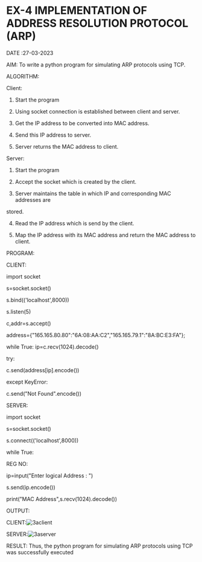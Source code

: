 # EX-4 IMPLEMENTATION OF ADDRESS RESOLUTION PROTOCOL (ARP)

DATE :27-03-2023

AIM:
To write a python program for simulating ARP protocols using TCP.

ALGORITHM:

Client:

1. Start the program

2. Using socket connection is established between client and server.

3. Get the IP address to be converted into MAC address.

4. Send this IP address to server.

5. Server returns the MAC address to client.

Server:

1. Start the program

2. Accept the socket which is created by the client.

3. Server maintains the table in which IP and corresponding MAC addresses are

stored.

4. Read the IP address which is send by the client.

5. Map the IP address with its MAC address and return the MAC address to client.

PROGRAM:

CLIENT:

import socket

s=socket.socket()

s.bind(('localhost',8000))

s.listen(5)

c,addr=s.accept()

address={"165.165.80.80":"6A:08:AA:C2","165.165.79.1":"8A:BC:E3:FA"};

while True:
 ip=c.recv(1024).decode()

try:

c.send(address[ip].encode())

except KeyError:

c.send("Not Found".encode()) 

SERVER:

import socket

s=socket.socket()

s.connect(('localhost',8000))

while True:

REG NO:

ip=input("Enter logical Address : ")


s.send(ip.encode())

print("MAC Address",s.recv(1024).decode())

OUTPUT:

CLIENT:![3aclient](https://github.com/lokesh-khanna/EX-4/assets/119606216/3c79a846-7e19-4cd2-af8e-d0af425d958b)


SERVER:![3aserver](https://github.com/lokesh-khanna/EX-4/assets/119606216/f1b21a3e-6882-448a-afe9-5ce32c70c93e)


RESULT:
Thus, the python program for simulating ARP protocols using TCP was successfully 
executed



